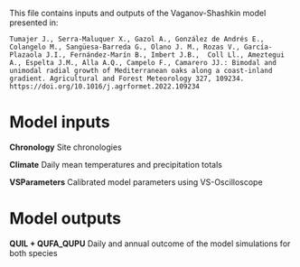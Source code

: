 This file contains inputs and outputs of the Vaganov-Shashkin model presented in:

```Tumajer J., Serra-Maluquer X., Gazol A., González de Andrés E., Colangelo M., Sangüesa-Barreda G., Olano J. M., Rozas V., García-Plazaola J.I., Fernández-Marín B., Imbert J.B.,  Coll Ll., Ameztegui A., Espelta J.M., Alla A.Q., Campelo F., Camarero JJ.: Bimodal and unimodal radial growth of Mediterranean oaks along a coast-inland gradient. Agricultural and Forest Meteorology 327, 109234. https://doi.org/10.1016/j.agrformet.2022.109234 ```

# Model inputs
**Chronology**
Site chronologies

**Climate**
Daily mean temperatures and precipitation totals

**VSParameters**
Calibrated model parameters using VS-Oscilloscope

# Model outputs
**QUIL + QUFA_QUPU**
Daily and annual outcome of the model simulations for both species
